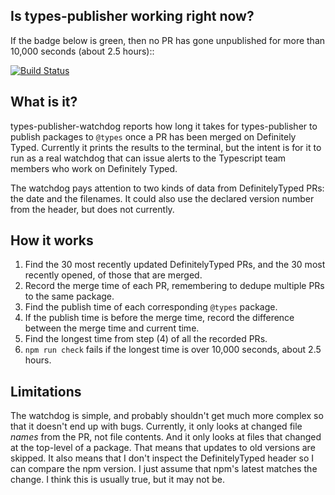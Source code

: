 ## Is types-publisher working right now?

If the badge below is green, then no PR has gone unpublished for more
than 10,000 seconds (about 2.5 hours)::

[![Build Status](https://typescript.visualstudio.com/TypeScript/_apis/build/status/sandersn.types-publisher-watchdog)](https://typescript.visualstudio.com/TypeScript/_build/latest?definitionId=13)

## What is it?

types-publisher-watchdog reports how long it takes for types-publisher
to publish packages to `@types` once a PR has been merged on
Definitely Typed. Currently it prints the results to the terminal, but
the intent is for it to run as a real watchdog that can issue alerts
to the Typescript team members who work on Definitely Typed.

The watchdog pays attention to two kinds of data from DefinitelyTyped
PRs: the date and the filenames. It could also use the declared
version number from the header, but does not currently.

## How it works

1. Find the 30 most recently updated DefinitelyTyped PRs, and the 30
   most recently opened, of those that are merged.
2. Record the merge time of each PR, remembering to dedupe multiple
   PRs to the same package.
3. Find the publish time of each corresponding `@types` package.
4. If the publish time is before the merge time, record the difference
   between the merge time and current time.
5. Find the longest time from step (4) of all the recorded PRs.
6. `npm run check` fails if the longest time is over 10,000 seconds,
   about 2.5 hours.

## Limitations

The watchdog is simple, and probably shouldn't get much more complex
so that it doesn't end up with bugs. Currently, it only looks at
changed file *names* from the PR, not file contents. And it only looks
at files that changed at the top-level of a package. That means that
updates to old versions are skipped. It also means that I don't
inspect the DefinitelyTyped header so I can compare the npm version. I
just assume that npm's latest matches the change. I think this is
usually true, but it may not be.


